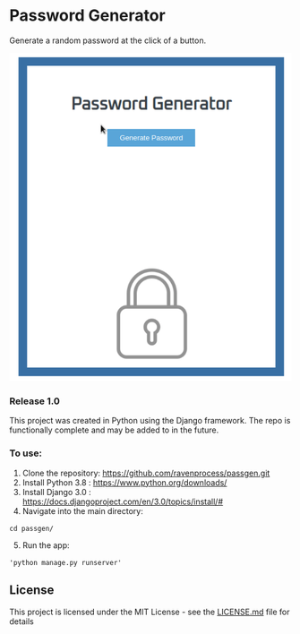 # Password Generator

Generate a random password at the click of a button.

![](passgen.gif)

### Release 1.0 

This project was created in Python using the Django framework. The repo is functionally complete and may be added to in the future.

### To use:

1. Clone the repository: https://github.com/ravenprocess/passgen.git
2. Install Python 3.8 : https://www.python.org/downloads/
3. Install Django 3.0 : https://docs.djangoproject.com/en/3.0/topics/install/#
4. Navigate into the main directory:
```
cd passgen/
```
5. Run the app: 
```
'python manage.py runserver'
``` 

## License

This project is licensed under the MIT License - see the [LICENSE.md](LICENSE.md) file for details
